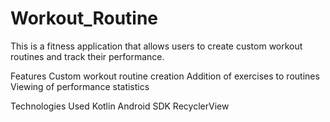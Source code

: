 # Workout_Routine

This is a fitness application that allows users to create custom workout routines and track their performance.

Features
Custom workout routine creation
Addition of exercises to routines
Viewing of performance statistics

Technologies Used
Kotlin
Android SDK
RecyclerView
